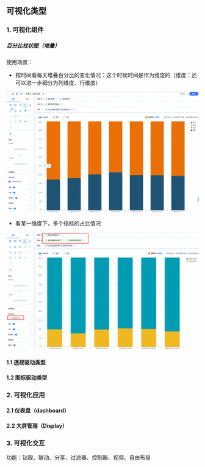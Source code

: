 ## 可视化类型

### 1. 可视化组件

##### 百分比柱状图（堆叠）
使用场景：
- 按时间看每天堆叠百分比的变化情况：这个时候时间是作为维度的（维度：还可以进一步细分为列维度、行维度）

![image](images/堆叠柱状图-随时间变化.png)
- 看某一维度下，多个指标的占比情况

![image](images/堆叠柱状图-同一维度多个指标占比情况.png)

#### 1.1 透视驱动类型


#### 1.2 图标驱动类型


### 2. 可视化应用


#### 2.1 仪表盘（dashboard）

#### 2.2 大屏管理（Display）


### 3. 可视化交互
功能：钻取、联动、分享、过滤器、控制器、视频、自由布局